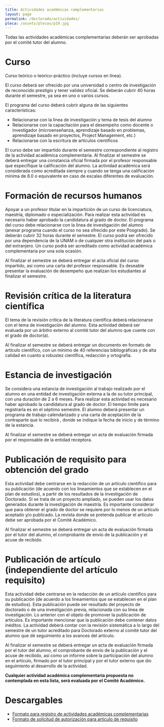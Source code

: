 ```yaml
---
title: Actividades académicas complementarias
layout: page
permalink: /doctorado/actividades/
pleca: /assets/plecas/p19.jpg
---
```



Todas las actividades académicas complementarias deberán ser aprobadas
por el comité tutor del alumno.


# Curso

 Curso teórico o teórico-práctico (incluye cursos en línea).

El curso deberá ser ofrecido por una universidad o centro de
investigación de reconocido prestigio y tener validez oficial. Se
deberán cubrir 40 horas durante el semestre, ya sea en uno o varios
cursos.

 
El programa del curso deberá cubrir alguna de las siguientes características:

 - Relacionarse con la línea de investigación y tema de tesis del
   alumno
 - Relacionarse con la capacitación para el desempeño como docente o
  investigador (microenseñanza, aprendizaje basado en problemas,
  aprendizaje basado en proyectos, Project Management, etc.)
 - Relacionarse con la escritura de artículos científicos

El curso debe ser impartido durante el semestre correspondiente al
registro de la actividad académica complementaria. Al finalizar el
semestre se deberá entregar una constancia oficial firmada por el
profesor responsable que especifique la calificación del alumno. La
actividad académica será considerada como acreditada siempre y cuando
se tenga una calificación mínima de 8.0 o equivalente en caso de
escalas diferentes de evaluación.

 

# Formación de recursos humanos

Apoyar a un profesor titular en la impartición de un curso de
licenciatura, maestría, diplomado o especialización. Para realizar
esta actividad es necesario haber aprobado la candidatura al grado de
doctor. El programa del curso debe relacionarse con la línea de
investigación del alumno (anexar programa cuando el curso no sea
ofrecido por este Posgrado). Se deberán cubrir 32 horas durante el
semestre. El curso podrá ser ofrecido por una dependencia de la UNAM o
de cualquier otra institución del país o del extranjero. Un curso
podrá ser acreditado como actividad académica complementaria por una
sola ocasión.

Al finalizar el semestre se deberá entregar el acta oficial del curso
impartido, así como una carta del profesor responsable.  Es deseable
presentar la evaluación de desempeño que realizan los estudiantes al
finalizar el semestre.


# Revisión crítica de la literatura científica

El tema de la revisión crítica de la literatura científica deberá
relacionarse con el tema de investigación del alumno. Esta actividad
deberá ser evaluada por un árbitro externo al comité tutor del alumno
que cuente con el grado de doctor(a).

Al finalizar el semestre se deberá entregar un documento en formato de
artículo científico, con un mínimo de 40 referencias bibliográficas y
de alta calidad en cuanto a robustez científica, redacción y
ortografía.


# Estancia de investigación

Se considera una estancia de investigación al trabajo realizado por el
alumno en una entidad de investigación externa a la de su tutor
principal, con una duración de 2 a 6 meses. Para realizar esta
actividad es necesario haber aprobado la candidatura al grado de
doctor. El tiempo límite para registrarla es en el séptimo
semestre. El alumno deberá presentar un programa de trabajo
calendarizado y una carta de aceptación de la contraparte que lo
recibirá , donde se indique la fecha de inicio y de término de la
estancia.


Al finalizar el semestre se deberá entregar un acta de evaluación
firmada por el responsable de la entidad receptora.

 

# Publicación de requisito para obtención del grado

Esta actividad debe centrarse en la redacción de un artículo
científico para su publicación (de acuerdo con los lineamientos que se
establecen en el plan de estudios), a partir de los resultados de la
investigación de Doctorado. Si se trata de un proyecto ampliado, se
pueden usar los datos generados durante la investigación de
maestría. Es importante considerar que para obtener el grado de doctor
se requiere por lo menos de un artículo aceptado y/o publicado. La
revista donde se pretenda publicar el artículo debe ser aprobada por
el Comité Académico.

Al finalizar el semestre se deberá entregar un acta de evaluación
firmada por el tutor del alumno, el comprobante de envío de la
publicación y el acuse de recibido.
 

# Publicación de artículo (independiente del artículo requisito)

Esta actividad debe centrarse en la redacción de un artículo
científico para su publicación (de acuerdo a los lineamientos que se
establecen en el plan de estudios). Esta publicación puede ser
resultado del proyecto de doctorado o de una investigación previa,
relacionada con su línea de investigación. Lo anterior con el objeto
de promover la publicación de artículos. Es importante mencionar que
la publicación debe contener datos inéditos. La actividad deberá
contar con la revisión sistemática a lo largo del semestre de un tutor
acreditado para Doctorado externo al comité tutor del alumno que dé
seguimiento a los avances del artículo.

Al finalizar el semestre se deberá entregar un acta de evaluación
firmada por el tutor del alumno, el comprobante de envío de la
publicación y el acuse de recibido, así como un informe sobre la participación del alumno en
el artículo, firmado por el tutor principal y por el tutor externo que
dio seguimiento al desarrollo de la actividad.

 

**Cualquier actividad académica complementaria propuesta no contemplada en esta lista, será evaluada por el Comité Académico.**
 

# Descargables

 - [Formato para registro de actividades académicas complementarias](/assets/docs/formato-actividades-academicas-complementarias.xlsx)
 - [Formato de solicitud de autorización para articulo de requisito](/assets/docs/graduacion_doctorado/formato_solicitud_revista_para_articulo_de_requisito.docx)

